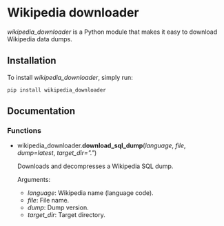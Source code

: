 # Wikipedia downloader
*wikipedia_downloader* is a Python module that makes it easy to download Wikipedia data dumps.
## Installation
To install *wikipedia_downloader*, simply run:
```
pip install wikipedia_downloader
```
## Documentation
### Functions
- wikipedia_downloader.**download_sql_dump**(*language*, *file*, *dump=latest*, *target_dir="."*)

  Downloads and decompresses a Wikipedia SQL dump.
  
  Arguments:
  - *language*: Wikipedia name (language code).
  - *file*: File name.
  - *dump*: Dump version.
  - *target_dir*: Target directory.